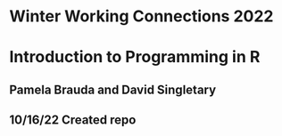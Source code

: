 # Winter Working Connections 2022
# Introduction to Programming in R
## Pamela Brauda and David Singletary

## 10/16/22 Created repo
